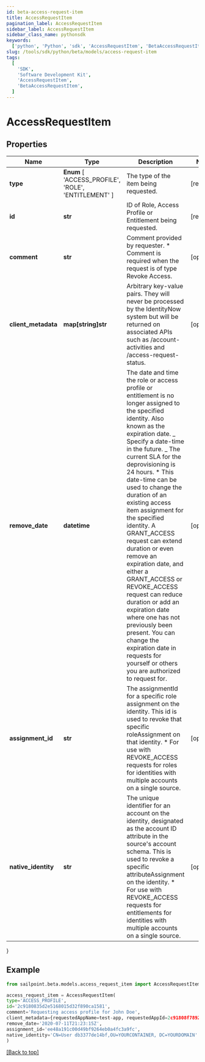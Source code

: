 ```yaml
---
id: beta-access-request-item
title: AccessRequestItem
pagination_label: AccessRequestItem
sidebar_label: AccessRequestItem
sidebar_class_name: pythonsdk
keywords:
  ['python', 'Python', 'sdk', 'AccessRequestItem', 'BetaAccessRequestItem']
slug: /tools/sdk/python/beta/models/access-request-item
tags:
  [
    'SDK',
    'Software Development Kit',
    'AccessRequestItem',
    'BetaAccessRequestItem',
  ]
---
```


# AccessRequestItem

## Properties

| Name | Type | Description | Notes |
| --- | --- | --- | --- |
| **type** | **Enum** [ 'ACCESS_PROFILE', 'ROLE', 'ENTITLEMENT' ] | The type of the item being requested. | [required] |
| **id** | **str** | ID of Role, Access Profile or Entitlement being requested. | [required] |
| **comment** | **str** | Comment provided by requester. \* Comment is required when the request is of type Revoke Access. | [optional] |
| **client_metadata** | **map[string]str** | Arbitrary key-value pairs. They will never be processed by the IdentityNow system but will be returned on associated APIs such as /account-activities and /access-request-status. | [optional] |
| **remove_date** | **datetime** | The date and time the role or access profile or entitlement is no longer assigned to the specified identity. Also known as the expiration date. _ Specify a date-time in the future. _ The current SLA for the deprovisioning is 24 hours. \* This date-time can be used to change the duration of an existing access item assignment for the specified identity. A GRANT_ACCESS request can extend duration or even remove an expiration date, and either a GRANT_ACCESS or REVOKE_ACCESS request can reduce duration or add an expiration date where one has not previously been present. You can change the expiration date in requests for yourself or others you are authorized to request for. | [optional] |
| **assignment_id** | **str** | The assignmentId for a specific role assignment on the identity. This id is used to revoke that specific roleAssignment on that identity. \* For use with REVOKE_ACCESS requests for roles for identities with multiple accounts on a single source. | [optional] |
| **native_identity** | **str** | The unique identifier for an account on the identity, designated as the account ID attribute in the source's account schema. This is used to revoke a specific attributeAssignment on the identity. \* For use with REVOKE_ACCESS requests for entitlements for identities with multiple accounts on a single source. | [optional] |

}

## Example

```python
from sailpoint.beta.models.access_request_item import AccessRequestItem

access_request_item = AccessRequestItem(
type='ACCESS_PROFILE',
id='2c9180835d2e5168015d32f890ca1581',
comment='Requesting access profile for John Doe',
client_metadata={requestedAppName=test-app, requestedAppId=2c91808f7892918f0178b78da4a305a1},
remove_date='2020-07-11T21:23:15Z',
assignment_id='ee48a191c00d49bf9264eb0a4fc3a9fc',
native_identity='CN=User db3377de14bf,OU=YOURCONTAINER, DC=YOURDOMAIN'
)

```

[[Back to top]](#)
